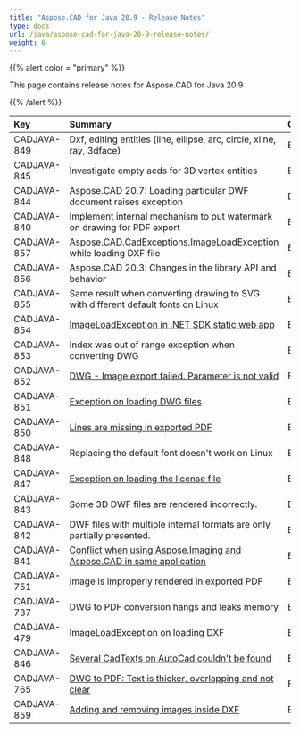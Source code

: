 ```yaml
---
title: "Aspose.CAD for Java 20.9 - Release Notes"
type: docs
url: /java/aspose-cad-for-java-20-9-release-notes/
weight: 6
---
```


{{% alert color = "primary" %}}

This page contains release notes for Aspose.CAD for Java 20.9

{{% /alert %}}

|**Key**|**Summary**|**Category**|
| :- | :- | :- |
| CADJAVA-849 | Dxf, editing entities (line, ellipse, arc, circle, xline, ray, 3dface) | Enhancement |
| CADJAVA-845 | Investigate empty acds for 3D vertex entities | Enhancement |
| CADJAVA-844 | Aspose.CAD 20.7: Loading particular DWF document raises exception | Enhancement |
| CADJAVA-840 | Implement internal mechanism to put watermark on drawing for PDF export | Enhancement |
| CADJAVA-857 | Aspose.CAD.CadExceptions.ImageLoadException while loading DXF file | Enhancement |
| CADJAVA-856 | Aspose.CAD 20.3: Changes in the library API and behavior | Enhancement |
| CADJAVA-855 | Same result when converting drawing to SVG with different default fonts on Linux | Enhancement |
| CADJAVA-854 | [ImageLoadException in  .NET SDK static web app](https://forum.aspose.com/t/obfuscation-makes-the-library-crash-under-net-webassembly/213740/6) | Enhancement |
| CADJAVA-853 | Index was out of range exception when converting DWG | Enhancement |
| CADJAVA-852 | [DWG - Image export failed. Parameter is not valid](https://forum.aspose.com/t/dwg-image-export-failed-parameter-is-not-valid/215796) | Enhancement |
| CADJAVA-851 | [Exception on loading DWG files](https://forum.aspose.com/t/issue-in-loading-plt-and-exporting-dwg-to-pdf/215541/16) | Enhancement |
| CADJAVA-850 | [Lines are missing in exported PDF](https://forum.aspose.com/t/aspose-imaging-for-net-emf-pdf/215872) | Enhancement |
| CADJAVA-848 | Replacing the default font doesn't work on Linux | Enhancement |
| CADJAVA-847 | [Exception on loading the license file](https://forum.aspose.com/t/invalid-license-signature/216646) | Enhancement |
| CADJAVA-843 | Some 3D DWF files are rendered incorrectly. | Enhancement |
| CADJAVA-842 | DWF files with multiple internal formats are only partially presented. | Enhancement |
| CADJAVA-841 | [Conflict when using Aspose.Imaging and Aspose.CAD in same application](https://forum.aspose.com/t/aspose-cad-20-8-and-aspose-imaging-naming-conflict/218506/4) | Enhancement |
| CADJAVA-751 | Image is improperly rendered in exported PDF | Enhancement |
| CADJAVA-737 | DWG to PDF conversion hangs and leaks memory | Enhancement |
| CADJAVA-479 | ImageLoadException on loading DXF | Enhancement |
| CADJAVA-846 | [Several CadTexts on AutoCad couldn't be found](https://forum.aspose.com/t/several-cadtexts-on-autocad-couldnt-be-found/216843) | Enhancement |
| CADJAVA-765 | [DWG to PDF: Text is thicker, overlapping and not clear](https://forum.aspose.com/t/aspose-cad-for-java-dwg-pdf/216416/2) | Enhancement |
| CADJAVA-859 | [Adding and removing images inside DXF](https://forum.aspose.com/t/editing-entities-inside-dxf-adding-new-entities/196583) | Enhancement |
